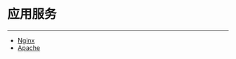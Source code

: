 # 应用服务

---



- [Nginx](/repository/servers/Nginx/README.md#nginx)
- [Apache](/repository/servers/Apache/README.md#apache)
